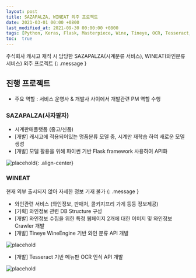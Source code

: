 ```yaml
---
layout: post
title: SAZAPALZA, WINEAT 외주 프로젝트
date: 2021-03-01 00:00 +0800
last_modified_at: 2021-09-30 00:00:00 +0800
tags: [Python, Keras, Flask, Masterpiece, Wine, Tineye, OCR, Tesseract, Inception-resnet-v2, API]
toc:  true
---
```

주식회사 캐시고 재직 시 담당한 SAZAPALZA(시계분류 서비스), WINEAT(와인분류 서비스) 외주 프로젝트
{: .message }

## 진행 프로젝트
- 주요 역할 : 서비스 운영사 & 개발사 사이에서 개발관련 PM 역할 수행

### SAZAPALZA(사자팔자)
- 시계판매플랫폼 (중고/신품)
- [개발] 캐시고에 적용되어있는 명품분류 모델 중, 시계만 재학습 하여 새로운 모델 생성
- [개발] 모델 활용을 위해 파이썬 기반 Flask framework 사용하여 API화

![placehold](https://user-images.githubusercontent.com/82125326/142091208-2400c334-fbe7-47ca-b6d0-2e27a18d258c.png){: .align-center}

### WINEAT
현재 외부 출시되지 않아 자세한 정보 기재 불가
{: .message }
- 와인관련 서비스 (와인정보, 판매처, 콜키지프리 가게 등등 정보제공)
- [기획] 와인정보 관련 DB Structure 구성
- [개발] 와인정보 수집을 위한 특정 웹페이지 2개에 대한 이미지 및 와인정보 Crawler 개발 
- [개발] Tineye WineEngine 기반 와인 분류 API 개발

![placehold](https://user-images.githubusercontent.com/82125326/142090966-34e009d6-0777-48d3-9c0e-46ca327d9c3c.png)

- [개발] Tesseract 기반 메뉴판 OCR 인식 API 개발

![placehold](https://user-images.githubusercontent.com/82125326/142090993-7497494d-2bb5-4bdb-8e99-19c021df6577.png)
